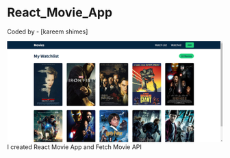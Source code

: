 # React_Movie_App

Coded by - [kareem shimes]

![](/movieApp.PNG)
I created React Movie App and Fetch Movie API
